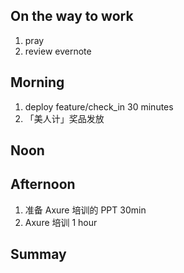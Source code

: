 ## On the way to work

1. pray
2. review evernote


## Morning

1. deploy feature/check_in  30 minutes
2. 「美人计」奖品发放


## Noon


## Afternoon

1. 准备 Axure 培训的 PPT 30min
2. Axure 培训 1 hour


## Summay




